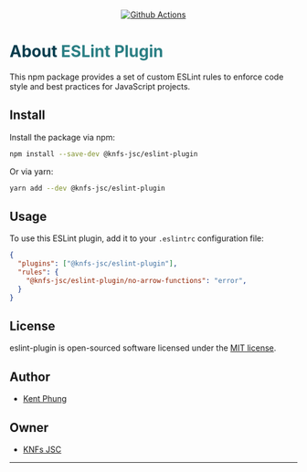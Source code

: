 <p align="center">
  <br>
	<a href="https://github.com/knfs-library/eslint-plugin/actions"alt="github">
	<img src="https://github.com/knfs-library/eslint-plugin/actions/workflows/unit-test.yml/badge.svg" alt="Github Actions" />
	</a>
</p>

<h1> <span style="color:#013C4D;">About</span> <span style="color:#2B7F84;">ESLint Plugin</span></h1>

This npm package provides a set of custom ESLint rules to enforce code style and best practices for JavaScript projects.

## Install

Install the package via npm:

```bash
npm install --save-dev @knfs-jsc/eslint-plugin
```

Or via yarn:

```bash
yarn add --dev @knfs-jsc/eslint-plugin
```

## Usage

To use this ESLint plugin, add it to your `.eslintrc` configuration file:

```json
{
  "plugins": ["@knfs-jsc/eslint-plugin"],
  "rules": {
    "@knfs-jsc/eslint-plugin/no-arrow-functions": "error",
  }
}
```

## License

eslint-plugin is open-sourced software licensed under the [MIT license](https://opensource.org/licenses/MIT).

## Author
* [Kent Phung](https://github.com/khapu2906)

## Owner
* [KNFs JSC](https://github.com/knfs-jsc)

---

